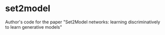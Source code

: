 # set2model
Author's code for the paper "Set2Model networks: learning discriminatively to learn generative models"
